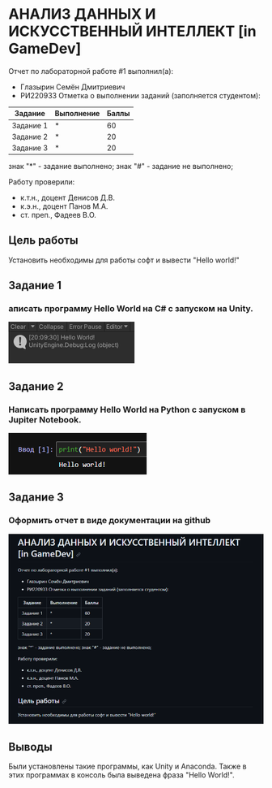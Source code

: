# АНАЛИЗ ДАННЫХ И ИСКУССТВЕННЫЙ ИНТЕЛЛЕКТ [in GameDev]
Отчет по лабораторной работе #1 выполнил(а):
- Глазырин Семён Дмитриевич
- РИ220933
Отметка о выполнении заданий (заполняется студентом):

| Задание | Выполнение | Баллы |
| ------ | ------ | ------ |
| Задание 1 | * | 60 |
| Задание 2 | * | 20 |
| Задание 3 | * | 20 |

знак "*" - задание выполнено; знак "#" - задание не выполнено;

Работу проверили:
- к.т.н., доцент Денисов Д.В.
- к.э.н., доцент Панов М.А.
- ст. преп., Фадеев В.О.

## Цель работы
Установить необходимы для работы софт и вывести "Hello world!"

## Задание 1
### аписать программу Hello World на C# с запуском на Unity. 
![alt text](https://github.com/SemenGlazyrin/Unity/blob/main/1.png)

## Задание 2
### Написать программу Hello World на Python с запуском в Jupiter Notebook. 
![alt text](https://github.com/SemenGlazyrin/Unity/blob/main/2.png)

## Задание 3
### Оформить отчет в виде документации на github 
![alt text](https://github.com/SemenGlazyrin/Unity/blob/main/3.png)

## Выводы
Были установлены такие программы, как Unity и Anaconda. Также в этих программах в консоль была выведена фраза "Hello World!".

